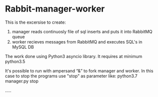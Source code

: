 # Rabbit-manager-worker

This is the excersise to create:
1. manager reads continuosly file of sql inserts and puts it into RabbitMQ queue
2. worker recieves messages from RabbitMQ and executes SQL's in MySQL DB

The work done using Python3 asyncio library.
It requires at minimum python3.5

It's possible to run with ampersand “&” to fork manager and worker.
In this case to stop the programs use "stop" as parameter like: python3.7 manager.py stop

.....
